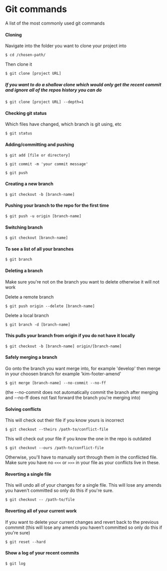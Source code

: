 # Git commands
A list of the most commonly used git commands

#### Cloning
Navigate into the folder you want to clone your project into

```
$ cd /chosen-path/
```
Then clone it

```
$ git clone [project URL]
```

##### If you want to do a shallow clone which would only get the recent commit and ignore all of the repos history you can do

```
$ git clone [project URL] --depth=1
```


#### Checking git status

Which files have changed, which branch is git using, etc

```
$ git status
```


#### Adding/committing and pushing

```
$ git add [file or directory]

$ git commit -m 'your commit message'

$ git push 
```


#### Creating a new branch
```
$ git checkout -b [branch-name]
```

#### Pushing your branch to the repo for the first time
```
$ git push -u origin [branch-name]
```

#### Switching branch
```
$ git checkout [branch-name]
```

#### To see a list of all your branches 
```
$ git branch
```

#### Deleting a branch
Make sure you're not on the branch you want to delete otherwise it will not work

Delete a remote branch
```
$ git push origin --delete [branch-name]
```
Delete a local branch
```
$ git branch -d [branch-name]
```

#### This pulls your branch from origin if you do not have it locally
```
$ git checkout -b [branch-name] origin/[branch-name]
```
#### Safely merging a branch
Go onto the branch you want merge into, for example 'develop' then merge in your choosen branch for example 'kim-footer-amend' 
```
$ git merge [branch-name] --no-commit --no-ff
```
(the --no-commit does not automatically commit the branch after merging and --no-ff does not fast forward the branch you're merging into)

#### Solving conflicts
This will check out their file if you know yours is incorrect
```
$ git checkout --theirs /path-to/conflict-file 
````
This will check out your file if you know the one in the repo is outdated
```
$ git checkout --ours /path-to/conflict-file
```
Otherwise, you'll have to manually sort through them in the conflicted file. Make sure you have no `<<<` or `>>>` in your file as your conflicts live in these.

#### Reverting a single file
This will undo all of your changes for a single file. This will lose any amends you haven't committed so only do this if you're sure.
```
$ git checkout -- /path-to/file
```

#### Reverting all of your current work
If you want to delete your current changes and revert back to the previous commmit (this will lose any amends you haven’t committed so only do this if you're sure)
```
$ git reset --hard
```
#### Show a log of your recent commits
```
$ git log
```
